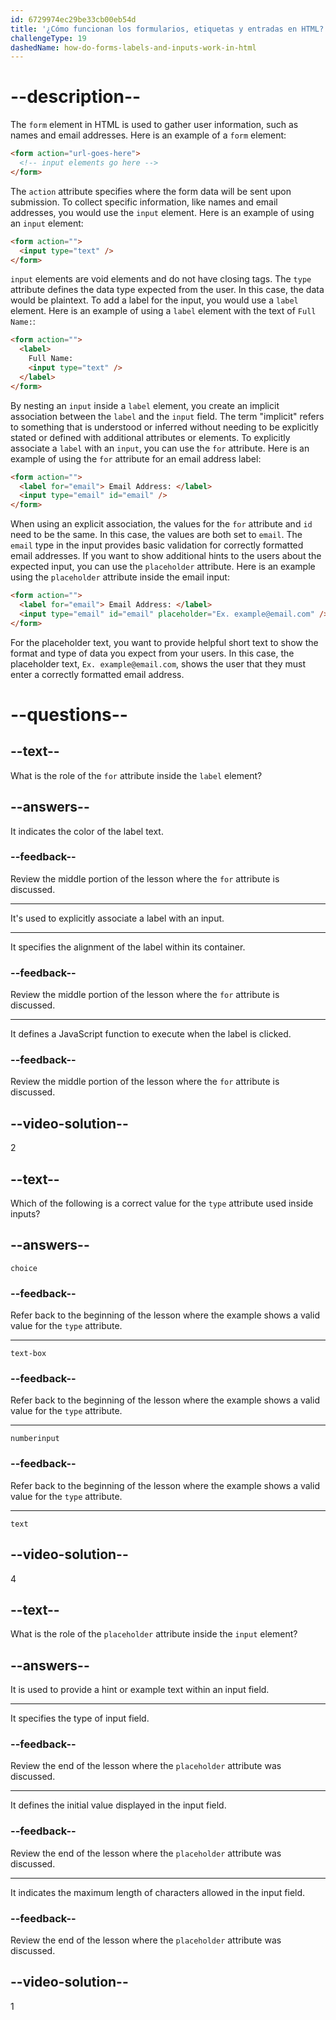 ```yaml
---
id: 6729974ec29be33cb00eb54d
title: '¿Cómo funcionan los formularios, etiquetas y entradas en HTML?'
challengeType: 19
dashedName: how-do-forms-labels-and-inputs-work-in-html
---
```


# --description--

The `form` element in HTML is used to gather user information, such as names and email addresses. Here is an example of a `form` element:

```html
<form action="url-goes-here">
  <!-- input elements go here -->
</form>
```

The `action` attribute specifies where the form data will be sent upon submission. To collect specific information, like names and email addresses, you would use the `input` element. Here is an example of using an `input` element:

```html
<form action="">
  <input type="text" />
</form>
```

`input` elements are void elements and do not have closing tags. The `type` attribute defines the data type expected from the user. In this case, the data would be plaintext. To add a label for the input, you would use a `label` element. Here is an example of using a `label` element with the text of `Full Name:`:

```html
<form action="">
  <label>
    Full Name:
    <input type="text" />
  </label>
</form>
```

By nesting an `input` inside a `label` element, you create an implicit association between the `label` and the `input` field. The term "implicit" refers to something that is understood or inferred without needing to be explicitly stated or defined with additional attributes or elements. To explicitly associate a `label` with an `input`, you can use the `for` attribute. Here is an example of using the `for` attribute for an email address label:

```html
<form action="">
  <label for="email"> Email Address: </label>
  <input type="email" id="email" />
</form>
```

When using an explicit association, the values for the `for` attribute and `id` need to be the same. In this case, the values are both set to `email`. The `email` type in the input provides basic validation for correctly formatted email addresses. If you want to show additional hints to the users about the expected input, you can use the `placeholder` attribute. Here is an example using the `placeholder` attribute inside the email input:

```html
<form action="">
  <label for="email"> Email Address: </label>
  <input type="email" id="email" placeholder="Ex. example@email.com" />
</form>
```

For the placeholder text, you want to provide helpful short text to show the format and type of data you expect from your users. In this case, the placeholder text, `Ex. example@email.com`, shows the user that they must enter a correctly formatted email address.

# --questions--

## --text--

What is the role of the `for` attribute inside the `label` element?

## --answers--

It indicates the color of the label text.

### --feedback--

Review the middle portion of the lesson where the `for` attribute is discussed.

---

It's used to explicitly associate a label with an input.

---

It specifies the alignment of the label within its container.

### --feedback--

Review the middle portion of the lesson where the `for` attribute is discussed.

---

It defines a JavaScript function to execute when the label is clicked.

### --feedback--

Review the middle portion of the lesson where the `for` attribute is discussed.

## --video-solution--

2

## --text--

Which of the following is a correct value for the `type` attribute used inside inputs?

## --answers--

`choice`

### --feedback--

Refer back to the beginning of the lesson where the example shows a valid value for the `type` attribute.

---

`text-box`

### --feedback--

Refer back to the beginning of the lesson where the example shows a valid value for the `type` attribute.

---

`numberinput`

### --feedback--

Refer back to the beginning of the lesson where the example shows a valid value for the `type` attribute.

---

`text`

## --video-solution--

4

## --text--

What is the role of the `placeholder` attribute inside the `input` element?

## --answers--

It is used to provide a hint or example text within an input field.

---

It specifies the type of input field.

### --feedback--

Review the end of the lesson where the `placeholder` attribute was discussed.

---

It defines the initial value displayed in the input field.

### --feedback--

Review the end of the lesson where the `placeholder` attribute was discussed.

---

It indicates the maximum length of characters allowed in the input field.

### --feedback--

Review the end of the lesson where the `placeholder` attribute was discussed.

## --video-solution--

1
